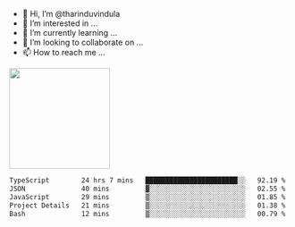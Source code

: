 - 👋 Hi, I’m @tharinduvindula
- 👀 I’m interested in ...
- 🌱 I’m currently learning ...
- 💞️ I’m looking to collaborate on ...
- 📫 How to reach me ...

<!---
tharinduvindula/tharinduvindula is a ✨ special ✨ repository because its `README.md` (this file) appears on your GitHub profile.
You can click the Preview link to take a look at your changes.
--->

<img height="180em" src="https://github-readme-stats.vercel.app/api?username=tharinduvindula&show_icons=true&hide_border=false&&count_private=true&include_all_commits=true" />


<!--START_SECTION:waka-->

```txt
TypeScript        24 hrs 7 mins   ███████████████████████░░   92.19 %
JSON              40 mins         ▓░░░░░░░░░░░░░░░░░░░░░░░░   02.55 %
JavaScript        29 mins         ▒░░░░░░░░░░░░░░░░░░░░░░░░   01.85 %
Project Details   21 mins         ▒░░░░░░░░░░░░░░░░░░░░░░░░   01.38 %
Bash              12 mins         ▒░░░░░░░░░░░░░░░░░░░░░░░░   00.79 %
```

<!--END_SECTION:waka-->
